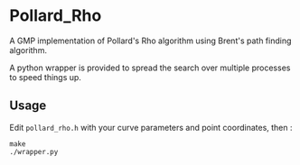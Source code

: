 # Pollard_Rho

A GMP implementation of Pollard's Rho algorithm using Brent's path finding algorithm.

A python wrapper is provided to spread the search over multiple processes to speed things up.

## Usage

Edit `pollard_rho.h` with your curve parameters and point coordinates, then :

```
make
./wrapper.py
```
